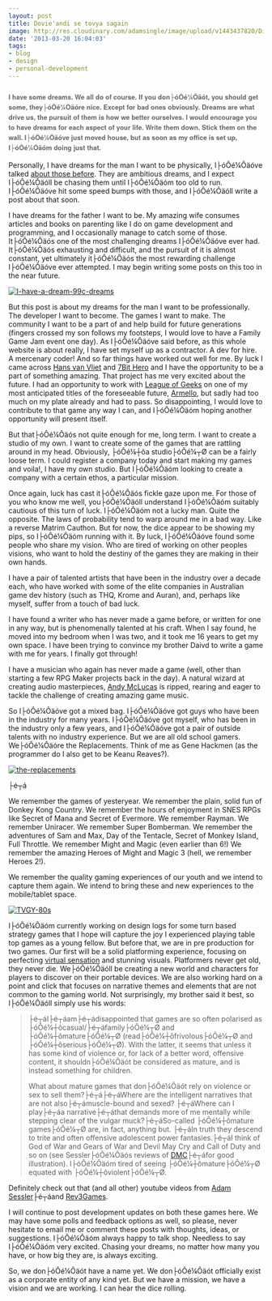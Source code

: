 ```yaml
---
layout: post
title: Dovie'andi se tovya sagain
image: http://res.cloudinary.com/adamsingle/image/upload/v1443437820/Dice-Cropped1_xuhxnt.png
date: '2013-03-20 16:04:03'
tags:
- blog
- design
- personal-development
---
```



### <span style="text-align: left; color: #666666; font-family: 'Helvetica Neue', Helvetica, sans-serif; font-size: 13px; line-height: 20px;">I have some dreams. We all do of course. If you don├óÔé¼Ôäót, you should get some, they├óÔé¼Ôäóre nice. Except for bad ones obviously. Dreams are what drive us, the pursuit of them is how we better ourselves. I would encourage you to have dreams for each aspect of your life. Write them down. Stick them on the wall. I├óÔé¼Ôäóve just moved house, but as soon as my office is set up, I├óÔé¼Ôäóm doing just that.</span>

Personally, I have dreams for the man I want to be physically, I├óÔé¼Ôäóve talked [about those before](http://adamsingle.com/nerd-fitness-and-my-inner-super-hero/ "Nerd Fitness and my inner super hero"). They are ambitious dreams, and I expect I├óÔé¼Ôäóll be chasing them until I├óÔé¼Ôäóm too old to run. I├óÔé¼Ôäóve hit some speed bumps with those, and I├óÔé¼Ôäóll write a post about that soon.

I have dreams for the father I want to be. My amazing wife consumes articles and books on parenting like I do on game development and programming, and I occasionally manage to catch some of those. It├óÔé¼Ôäós one of the most challenging dreams I├óÔé¼Ôäóve ever had. It├óÔé¼Ôäós exhausting and difficult, and the pursuit of it is almost constant, yet ultimately it├óÔé¼Ôäós the most rewarding challenge I├óÔé¼Ôäóve ever attempted. I may begin writing some posts on this too in the near future.

[![I-have-a-dream-99c-dreams](http://res.cloudinary.com/adamsingle/image/upload/v1443437819/I-have-a-dream-99c-dreams_jzlrmf.jpg)](http://res.cloudinary.com/adamsingle/image/upload/v1443437819/I-have-a-dream-99c-dreams_jzlrmf.jpg)

But this post is about my dreams for the man I want to be professionally. The developer I want to become. The games I want to make. The community I want to be a part of and help build for future generations (fingers crossed my son follows my footsteps, I would love to have a Family Game Jam event one day). As I├óÔé¼Ôäóve said before, as this whole website is about really, I have set myself up as a contractor. A dev for hire. A mercenary coder! And so far things have worked out well for me. By luck I came across [Hans van Vliet](https://twitter.com/hunz "Hans Twitter") and [7Bit Hero](7bithero.com "7bithero") and I have the opportunity to be a part of something amazing. That project has me very excited about the future. I had an opportunity to work with [League of Geeks](http://www.leagueofgeeks.com/ "League of Geeks") on one of my most anticipated titles of the foreseeable future, [Armello](http://www.facebook.com/ArmelloGame?fref=ts "Armello Facebook"), but sadly had too much on my plate already and had to pass. So disappointing, I would love to contribute to that game any way I can, and I├óÔé¼Ôäóm hoping another opportunity will present itself.

But that├óÔé¼Ôäós not quite enough for me, long term. I want to create a studio of my own. I want to create some of the games that are rattling around in my head. Obviously, ├óÔé¼┼ôa studio├óÔé¼┬Ø can be a fairly loose term. I could register a company today and start making my games and voila!, I have my own studio. But I├óÔé¼Ôäóm looking to create a company with a certain ethos, a particular mission.

Once again, luck has cast it├óÔé¼Ôäós fickle gaze upon me. For those of you who know me well, you├óÔé¼Ôäóll understand I├óÔé¼Ôäóm suitably cautious of this turn of luck. I├óÔé¼Ôäóm not a lucky man. Quite the opposite. The laws of probability tend to warp around me in a bad way. Like a reverse Matrim Cauthon. But for now, the dice appear to be showing my pips, so I├óÔé¼Ôäóm running with it. By luck, I├óÔé¼Ôäóve found some people who share my vision. Who are tired of working on other peoples visions, who want to hold the destiny of the games they are making in their own hands.

I have a pair of talented artists that have been in the industry over a decade each, who have worked with some of the elite companies in Australian game dev history (such as THQ, Krome and Auran), and, perhaps like myself, suffer from a touch of bad luck.

I have found a writer who has never made a game before, or written for one in any way, but is phenomenally talented at his craft. When I say found, he moved into my bedroom when I was two, and it took me 16 years to get my own space. I have been trying to convince my brother Daivd to write a game with me for years. I finally got through!

I have a musician who again has never made a game (well, other than starting a few RPG Maker projects back in the day). A natural wizard at creating audio masterpieces, [Andy McLucas](http://www.facebook.com/mclucasmusician?fref=ts "MC Facebook") is ripped, rearing and eager to tackle the challenge of creating amazing game music.

So I├óÔé¼Ôäóve got a mixed bag. I├óÔé¼Ôäóve got guys who have been in the industry for many years. I├óÔé¼Ôäóve got myself, who has been in the industry only a few years, and I├óÔé¼Ôäóve got a pair of outside talents with no industry experience. But we are all old school gamers. We├óÔé¼Ôäóre the Replacements. Think of me as Gene Hackmen (as the programmer do I also get to be Keanu Reaves?).

[![the-replacements](http://res.cloudinary.com/adamsingle/image/upload/v1443437818/the-replacements_jcbosc.jpg)](http://res.cloudinary.com/adamsingle/image/upload/v1443437818/the-replacements_jcbosc.jpg)

├é┬á

We remember the games of yesteryear. We remember the plain, solid fun of Donkey Kong Country. We remember the hours of enjoyment in SNES RPGs like Secret of Mana and Secret of Evermore. We remember Rayman. We remember Uniracer. We remember Super Bomberman. We remember the adventures of Sam and Max, Day of the Tentacle, Secret of Monkey Island, Full Throttle. We remember Might and Magic (even earlier than 6!) We remember the amazing Heroes of Might and Magic 3 (hell, we remember Heroes 2!).

We remember the quality gaming experiences of our youth and we intend to capture them again. We intend to bring these and new experiences to the mobile/tablet space.

[![TVGY-80s](http://res.cloudinary.com/adamsingle/image/upload/v1443437816/TVGY-80s_hpkcof.png)](http://res.cloudinary.com/adamsingle/image/upload/v1443437816/TVGY-80s_hpkcof.png)

I├óÔé¼Ôäóm currently working on design logs for some turn based strategy games that I hope will capture the joy I experienced playing table top games as a young fellow. But before that, we are in pre production for two games. Our first will be a solid platforming experience, focusing on perfecting [virtual sensation](http://www.steveswink.com/principles-of-virtual-sensation/ "Virtual Sensation") and stunning visuals. Platformers never get old, they never die. We├óÔé¼Ôäóll be creating a new world and characters for players to discover on their portable devices. We are also working hard on a point and click that focuses on narrative themes and elements that are not common to the gaming world. Not surprisingly, my brother said it best, so I├óÔé¼Ôäóll simply use his words:

> ├é┬áI├é┬áam├é┬ádisappointed that games are so often polarised as ├óÔé¼┼ôcasual/├é┬áfamily├óÔé¼┬Ø and ├óÔé¼┼ômature├óÔé¼┬Ø (read├óÔé¼┼ôfrivolous├óÔé¼┬Ø and ├óÔé¼┼ôserious├óÔé¼┬Ø). With the latter, it seems that unless it has some kind of violence or, for lack of a better word, offensive content, it shouldn├óÔé¼Ôäót be considered as mature, and is instead something for children.
> 
> What about mature games that don├óÔé¼Ôäót rely on violence or sex to sell them?├é┬á├é┬áWhere are the intelligent narratives that are not also├é┬ámuscle-bound and sexed? ├é┬áWhere can I play├é┬áa narrative├é┬áthat demands more of me mentally while stepping clear of the vulgar muck?├é┬áSo-called ├óÔé¼┼ômature games├óÔé¼┬Ø are, in fact, anything but. ├é┬áIn truth they descend to trite and often offensive adolescent power fantasies.├é┬áI think of God of War and Gears of War and Devil May Cry and Call of Duty and so on (see Sessler├óÔé¼Ôäós reviews of [DMC](http://www.youtube.com/watch?v=rRyN6qUZ9Mc "Sessler Review - DMC")├é┬áfor good illustration). I├óÔé¼Ôäóm tired of seeing ├óÔé¼┼ômature├óÔé¼┬Ø equated with ├óÔé¼┼ôviolent├óÔé¼┬Ø.

Definitely check out that (and all other) youtube videos from [Adam Sessler](https://twitter.com/AdamSessler "Adam Sessler Twitter")├é┬áand [Rev3Games](http://www.youtube.com/user/Rev3Games?feature=watch "Rev3Games YouTube channel").

I will continue to post development updates on both these games here. We may have some polls and feedback options as well, so please, never hesitate to email me or comment these posts with thoughts, ideas, or suggestions. I├óÔé¼Ôäóm always happy to talk shop. Needless to say I├óÔé¼Ôäóm very excited. Chasing your dreams, no matter how many you have, or how big they are, is always exciting.

So, we don├óÔé¼Ôäót have a name yet. We don├óÔé¼Ôäót officially exist as a corporate entity of any kind yet. But we have a mission, we have a vision and we are working. I can hear the dice rolling.



